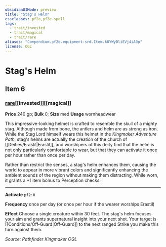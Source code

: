 ```yaml
---
obsidianUIMode: preview
title: "Stag's Helm"
cssclasses: pf2e,pf2e-spell
tags:
  - trait/invested
  - trait/magical
  - trait/rare
aliases: "Compendium.pf2e.equipment-srd.Item.k8YWyDliEVj4iA0p"
license: OGL
---
```

# Stag's Helm
## Item 6
### [rare](rare.md "Rare Rarity Trait")[[invested]][[magical]]


**Price** 240 gp; 
**Bulk** 0; **Size** med
**Usage** wornheadwear

This impressive-looking helmet is crafted to resemble the skull of a mighty stag. Although made from bone, the antlers and helm are as strong as iron. While the Stag Lord himself wears this helmet in the _Kingmaker Adventure Path_, stag's helms are actually the creation of the church of [[Deities/Erastil|Erastil]], and worshipers of this deity find that the helm is not only particularly comfortable to wear, but that they can activate it once per hour rather than once per day.

Rather than restrict the senses, a stag's helm enhances them, causing the world to appear in more vibrant colors and significantly enhancing the ambient sounds of the region without making them distracting. While worn, it grants a +1 item bonus to Perception checks.

* * *

**Activate** `pf2:0`

**Frequency** once per day (or once per hour if the wearer worships Erastil)

**Effect** Choose a single creature within 30 feet. The stag's helm focuses your aim and grants supernatural insight into your next shot. Your target is [[Conditions/Off-Guard|Off-Guard]] to the next ranged Strike you make this turn against them.

*Source: Pathfinder Kingmaker*
*OGL*